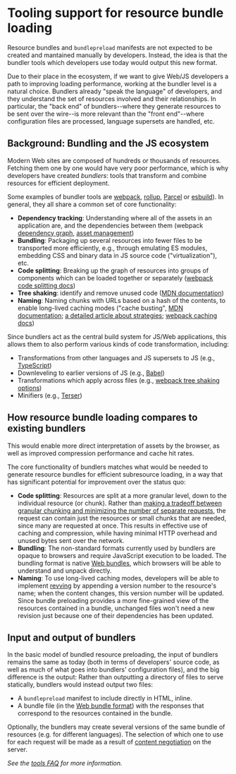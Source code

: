 # Tooling support for resource bundle loading

Resource bundles and `bundlepreload` manifests are not expected to be created and mantained manually by developers. Instead, the idea is that the bundler tools which developers use today would output this new format.

Due to their place in the ecosystem, if we want to give Web/JS developers a path to improving loading performance, working at the bundler level is a natural choice. Bundlers already "speak the language" of developers, and they understand the set of resources involved and their relationships. In particular, the "back end" of bundlers--where they generate resources to be sent over the wire--is more relevant than the "front end"--where configuration files are processed, language supersets are handled, etc.


## Background: Bundling and the JS ecosystem

Modern Web sites are composed of hundreds or thousands of resources. Fetching them one by one would have very poor performance, which is why developers have created *bundlers*: tools that transform and combine resources for efficient deployment.

Some examples of bundler tools are [webpack](https://webpack.js.org/), [rollup](https://rollupjs.org/guide/en/), [Parcel](https://parceljs.org/) or [esbuild](https://esbuild.github.io/)). In general, they all share a common set of core functionality:

- **Dependency tracking**: Understanding where all of the assets in an application are, and the dependencies between them (webpack [dependency graph](https://webpack.js.org/concepts/dependency-graph/), [asset management](https://webpack.js.org/guides/asset-management/))
- **Bundling**: Packaging up several resources into fewer files to be transported more efficiently, e.g., through emulating ES modules, embedding CSS and binary data in JS source code ("virtualization"), etc.
- **Code splitting**: Breaking up the graph of resources into groups of components which can be loaded together or separately ([webpack code splitting docs](https://webpack.js.org/guides/code-splitting/))
- **Tree shaking**: identify and remove unused code ([MDN documentation](https://developer.mozilla.org/en-US/docs/Glossary/Tree_shaking))
- **Naming**: Naming chunks with URLs based on a hash of the contents, to enable long-lived caching modes ("cache busting", [MDN documentation](https://developer.mozilla.org/en-US/docs/Web/HTTP/Caching#revved_resources); [a detailed article about strategies](https://css-tricks.com/strategies-for-cache-busting-css/); [webpack caching docs](https://webpack.js.org/guides/caching/))

Since bundlers act as the central build system for JS/Web applications, this allows them to also perform various kinds of code transformation, including:

- Transformations from other languages and JS supersets to JS (e.g., [TypeScript](https://www.typescriptlang.org/))
- Downleveling to earlier versions of JS (e.g., [Babel](https://babeljs.io/))
- Transformations which apply across files (e.g., [webpack tree shaking options](https://webpack.js.org/guides/tree-shaking/))
- Minifiers (e.g., [Terser](https://terser.org/))


## How resource bundle loading compares to existing bundlers

This would enable more direct interpretation of assets by the browser, as well as improved compression performance and cache hit rates.

The core functionality of bundlers matches what would be needed to generate resource bundles for efficient subresource loading, in a way that has significant potential for improvement over the status quo:

- **Code splitting**: Resources are split at a more granular level, down to the individual resource (or chunk). Rather than [making a tradeoff between granular chunking and minimizing the number of separate requests](https://web.dev/granular-chunking-nextjs/), the request can contain just the resources or small chunks that are needed, since many are requested at once. This results in effective use of caching and compression, while having minimal HTTP overhead and unused bytes sent over the network.
- **Bundling**: The non-standard formats currently used by bundlers are opaque to browsers and require JavaScript execution to be loaded. The bundling format is native [Web bundles](https://github.com/wpack-wg/bundled-responses), which browsers will be able to understand and unpack directly.
- **Naming**: To use long-lived caching modes, developers will be able to implement [revving](./glossary.md#revving) by appending a version number to the resource's name; when the content changes, this version number will be updated. Since bundle preloading provides a more fine-grained view of the resources contained in a bundle, unchanged files won't need a new revision just because one of their dependencies has been updated.

<!-- TODO (felipeerias) but if we use revving, the link to the updated file will have to change, right? -->

## Input and output of bundlers

In the basic model of bundled resource preloading, the input of bundlers remains the same as today (both in terms of developers' source code, as well as much of what goes into bundlers' configuration files), and the big difference is the output: Rather than outputting a directory of files to serve statically, bundlers would instead output two files:

- A `bundlepreload` manifest to include directly in HTML, inline.
- A bundle file (in the [Web bundle format](https://github.com/wpack-wg/bundled-responses)) with the responses that correspond to the resources contained in the bundle.

Optionally, the bundlers may create several versions of the same bundle of resources (e.g. for different languages). The selection of which one to use for each request will be made as a result of [content negotiation](https://developer.mozilla.org/en-US/docs/Web/HTTP/Content_negotiation) on the server.

*See the [tools FAQ](./faq.md#tools) for more information.*
